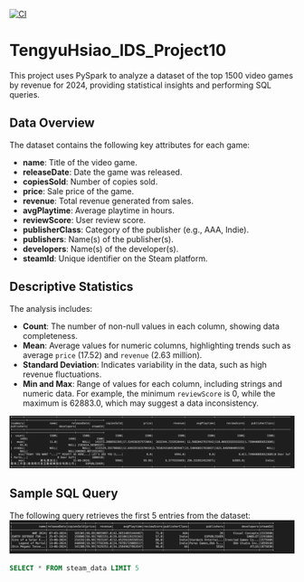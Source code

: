 [![CI](https://github.com/EchoHsiao7/TengyuHsiao_IDS_Project10/actions/workflows/cicd.yml/badge.svg)](https://github.com/EchoHsiao7/TengyuHsiao_IDS_Project10/actions/workflows/cicd.yml)
# TengyuHsiao_IDS_Project10

This project uses PySpark to analyze a dataset of the top 1500 video games by revenue for 2024, providing statistical insights and performing SQL queries.

## Data Overview
The dataset contains the following key attributes for each game:
- **name**: Title of the video game.
- **releaseDate**: Date the game was released.
- **copiesSold**: Number of copies sold.
- **price**: Sale price of the game.
- **revenue**: Total revenue generated from sales.
- **avgPlaytime**: Average playtime in hours.
- **reviewScore**: User review score.
- **publisherClass**: Category of the publisher (e.g., AAA, Indie).
- **publishers**: Name(s) of the publisher(s).
- **developers**: Name(s) of the developer(s).
- **steamId**: Unique identifier on the Steam platform.

## Descriptive Statistics
The analysis includes:
- **Count**: The number of non-null values in each column, showing data completeness.
- **Mean**: Average values for numeric columns, highlighting trends such as average `price` (17.52) and `revenue` (2.63 million).
- **Standard Deviation**: Indicates variability in the data, such as high revenue fluctuations.
- **Min and Max**: Range of values for each column, including strings and numeric data. For example, the minimum `reviewScore` is 0, while the maximum is 62883.0, which may suggest a data inconsistency.


![alt text](image-1.png)


## Sample SQL Query
The following query retrieves the first 5 entries from the dataset:
![alt text](image-2.png)
```sql
SELECT * FROM steam_data LIMIT 5

